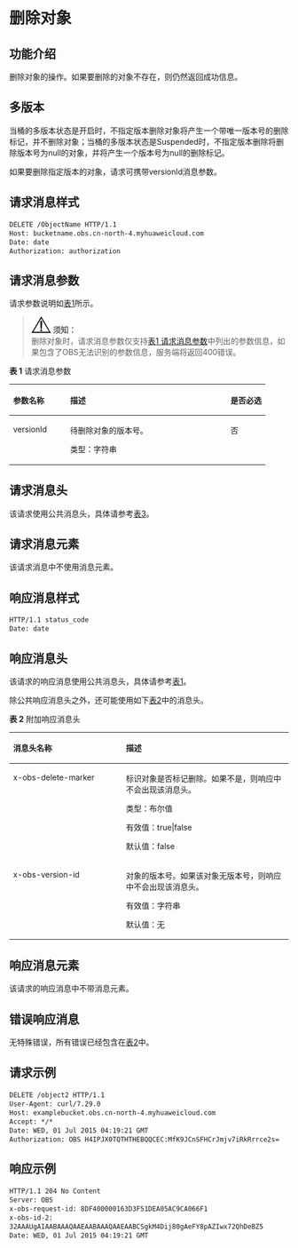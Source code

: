 # 删除对象<a name="ZH-CN_TOPIC_0100846782"></a>

## 功能介绍<a name="section5584184924715"></a>

删除对象的操作。如果要删除的对象不存在，则仍然返回成功信息。

## 多版本<a name="section25034704"></a>

当桶的多版本状态是开启时，不指定版本删除对象将产生一个带唯一版本号的删除标记，并不删除对象；当桶的多版本状态是Suspended时，不指定版本删除将删除版本号为null的对象，并将产生一个版本号为null的删除标记。

如果要删除指定版本的对象，请求可携带versionId消息参数。

## 请求消息样式<a name="section23985747"></a>

```
DELETE /ObjectName HTTP/1.1 
Host: bucketname.obs.cn-north-4.myhuaweicloud.com 
Date: date
Authorization: authorization
```

## 请求消息参数<a name="section14545133"></a>

请求参数说明如[表1](#d0e15727)所示。

>![](public_sys-resources/icon-notice.gif) **须知：**   
>删除对象时，请求消息参数仅支持[表1 请求消息参数](#d0e15727)中列出的参数信息，如果包含了OBS无法识别的参数信息，服务端将返回400错误。  

**表 1**  请求消息参数

<a name="d0e15727"></a>
<table><thead align="left"><tr id="row44545009"><th class="cellrowborder" valign="top" width="22.220000000000002%" id="mcps1.2.4.1.1"><p id="p51375997"><a name="p51375997"></a><a name="p51375997"></a><strong id="b59730797"><a name="b59730797"></a><a name="b59730797"></a>参数名称</strong></p>
</th>
<th class="cellrowborder" valign="top" width="62.629999999999995%" id="mcps1.2.4.1.2"><p id="p6356363"><a name="p6356363"></a><a name="p6356363"></a><strong id="b57207267"><a name="b57207267"></a><a name="b57207267"></a>描述</strong></p>
</th>
<th class="cellrowborder" valign="top" width="15.15%" id="mcps1.2.4.1.3"><p id="p3277069"><a name="p3277069"></a><a name="p3277069"></a><strong id="b29493624"><a name="b29493624"></a><a name="b29493624"></a>是否必选</strong></p>
</th>
</tr>
</thead>
<tbody><tr id="row40173335"><td class="cellrowborder" valign="top" width="22.220000000000002%" headers="mcps1.2.4.1.1 "><p id="p32814727"><a name="p32814727"></a><a name="p32814727"></a>versionId</p>
</td>
<td class="cellrowborder" valign="top" width="62.629999999999995%" headers="mcps1.2.4.1.2 "><p id="p40747248"><a name="p40747248"></a><a name="p40747248"></a>待删除对象的版本号。</p>
<p id="p31180913"><a name="p31180913"></a><a name="p31180913"></a>类型：字符串</p>
</td>
<td class="cellrowborder" valign="top" width="15.15%" headers="mcps1.2.4.1.3 "><p id="p42625985"><a name="p42625985"></a><a name="p42625985"></a>否</p>
</td>
</tr>
</tbody>
</table>

## 请求消息头<a name="section63797335"></a>

该请求使用公共消息头，具体请参考[表3](构造请求.md#table25197309)。

## 请求消息元素<a name="section37305106"></a>

该请求消息中不使用消息元素。

## 响应消息样式<a name="section201640"></a>

```
HTTP/1.1 status_code
Date: date
```

## 响应消息头<a name="section1814760"></a>

该请求的响应消息使用公共消息头，具体请参考[表1](返回结果.md#d0e686)。

除公共响应消息头之外，还可能使用如下[表2](#table862048515455)中的消息头。

**表 2**  附加响应消息头

<a name="table862048515455"></a>
<table><thead align="left"><tr id="row25289386"><th class="cellrowborder" valign="top" width="40.400000000000006%" id="mcps1.2.3.1.1"><p id="p35174418"><a name="p35174418"></a><a name="p35174418"></a>消息头名称</p>
</th>
<th class="cellrowborder" valign="top" width="59.599999999999994%" id="mcps1.2.3.1.2"><p id="p30555594"><a name="p30555594"></a><a name="p30555594"></a>描述</p>
</th>
</tr>
</thead>
<tbody><tr id="row59084026"><td class="cellrowborder" valign="top" width="40.400000000000006%" headers="mcps1.2.3.1.1 "><p id="p21076811"><a name="p21076811"></a><a name="p21076811"></a>x-obs-delete-marker</p>
</td>
<td class="cellrowborder" valign="top" width="59.599999999999994%" headers="mcps1.2.3.1.2 "><p id="p29500132"><a name="p29500132"></a><a name="p29500132"></a>标识对象是否标记删除。如果不是，则响应中不会出现该消息头。</p>
<p id="p64174604"><a name="p64174604"></a><a name="p64174604"></a>类型：布尔值</p>
<p id="p40700526"><a name="p40700526"></a><a name="p40700526"></a>有效值：true|false</p>
<p id="p30760421"><a name="p30760421"></a><a name="p30760421"></a>默认值：false</p>
</td>
</tr>
<tr id="row8408337"><td class="cellrowborder" valign="top" width="40.400000000000006%" headers="mcps1.2.3.1.1 "><p id="p9986676"><a name="p9986676"></a><a name="p9986676"></a>x-obs-version-id</p>
</td>
<td class="cellrowborder" valign="top" width="59.599999999999994%" headers="mcps1.2.3.1.2 "><p id="p3614399"><a name="p3614399"></a><a name="p3614399"></a>对象的版本号。如果该对象无版本号，则响应中不会出现该消息头。</p>
<p id="p32529595"><a name="p32529595"></a><a name="p32529595"></a>有效值：字符串</p>
<p id="p24330907"><a name="p24330907"></a><a name="p24330907"></a>默认值：无</p>
</td>
</tr>
</tbody>
</table>

## 响应消息元素<a name="section16332845"></a>

该请求的响应消息中不带消息元素。

## 错误响应消息<a name="section12777878"></a>

无特殊错误，所有错误已经包含在[表2](错误码.md#d0e843)中。

## 请求示例<a name="section11686111817239"></a>

```
DELETE /object2 HTTP/1.1
User-Agent: curl/7.29.0
Host: examplebucket.obs.cn-north-4.myhuaweicloud.com
Accept: */*
Date: WED, 01 Jul 2015 04:19:21 GMT
Authorization: OBS H4IPJX0TQTHTHEBQQCEC:MfK9JCnSFHCrJmjv7iRkRrrce2s=
```

## 响应示例<a name="section6687115054912"></a>

```
HTTP/1.1 204 No Content
Server: OBS
x-obs-request-id: 8DF400000163D3F51DEA05AC9CA066F1
x-obs-id-2: 32AAAUgAIAABAAAQAAEAABAAAQAAEAABCSgkM4Dij80gAeFY8pAZIwx72QhDeBZ5
Date: WED, 01 Jul 2015 04:19:21 GMT
```

